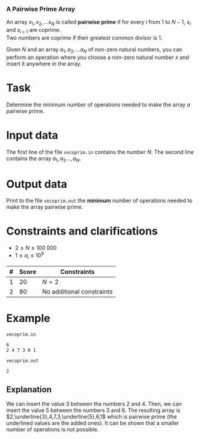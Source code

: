 ### A Pairwise Prime Array

An array $x_1, x_2, \dots x_N$ is called **pairwise prime** if for every $i$ from $1$ to $N - 1$, $x_i$ and $x_{i+1}$ are coprime.  
Two numbers are coprime if their greatest common divisor is $1$.

Given $N$ and an array $a_1, a_2, \dots a_N$ of non-zero natural numbers, you can perform an operation where you choose a non-zero natural number $x$ and insert it anywhere in the array.

# Task

Determine the minimum number of operations needed to make the array $a$ pairwise prime.

# Input data

The first line of the file `vecoprim.in` contains the number $N$. The second line contains the array $a_1, a_2 \dots, a_N$.

# Output data

Print to the file `vecoprim.out` the **minimum** number of operations needed to make the array pairwise prime.

# Constraints and clarifications

* $2 \leq N \leq 100\ 000$  
* $1 \leq a_i \leq 10^9$

|#| Score | Constraints|
|-|--------|-----------|
|1|20|$N = 2$|
|2|80|No additional constraints|

# Example

`vecoprim.in`
```
6
2 4 7 3 6 1
```

`vecoprim.out`
```
2
```

## Explanation

We can insert the value $3$ between the numbers $2$ and $4$. Then, we can insert the value $5$ between the numbers $3$ and $6$. The resulting array is $2,\underline{3},4,7,3,\underline{5},6,1$ which is pairwise prime (the underlined values are the added ones). It can be shown that a smaller number of operations is not possible.